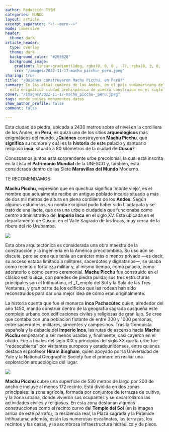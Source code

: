 ```yaml
---
author: Redacción TYSM
categories: MUNDO
layout: article
excerpt_separator: "<!--more-->"
mode: immersive
header:
  theme: dark
article_header:
  type: overlay
  theme: dark
  background_color: "#203028"
  background_image:
    gradient: linear-gradient(1deg, rgba(0, 0, 0 , .7), rgba(8, 3, 8, .9))
    src: "/images/2022-11-17-machu_picchu-_peru.jpeg"
sharing: true
title: "¿Quiénes construyeron Machu Picchu, en Perú?"
summary: En las altas cumbres de los Andes, en el país sudamericano del Perú, se encuentra
  esta enigmática ciudad prehispánica de piedra construida en el siglo XV
cover: "/images/2022-11-17-machu_picchu-_peru.jpeg"
tags: mundo paises monumentos datos
show_author_profile: false
comment: false

---
```

Esta ciudad de piedra, ubicada a 2430 metros sobre el nivel en la cordillera de los Andes, en **Perú**, es quizá uno de los sitios **arqueológicos** más enigmáticos del mundo. ¿**Quiénes** construyeron **Machu Picchu**, qué **significa** su nombre y cuál es la **historia** de este palacio y santuario religioso **inca**, situado a 80 kilómetros de la ciudad de **Cusco**?

Conozcamos juntos esta sorprendente urbe precolonial, la cual está inscrita en la Lista el **Patrimonio Mundial** de la UNESCO y, también, está considerada dentro de las Siete **Maravillas del Mundo** Moderno.

TE RECOMENDAMOS:

**Machu Picchu**, expresión que en quechua significa 'monte viejo', es el nombre que actualmente recibe un antiguo poblado incaica situado a más de dos mil metros de altura en plena cordillera de los **Andes**. Según algunos estudiosos, su nombre original pudo haber sido Llaqtapata y se trató de una llacta, que era una urbe o ciudadela que funcionaba como centro administrativo del **Imperio Inca** en el siglo XV. Está ubicada en el departamento de Cusco, en el Valle Sagrado de los Incas, muy cerca de la ribera del río Urubamba.

![](https://upload.wikimedia.org/wikipedia/commons/thumb/c/ca/Machu_Picchu%2C_Peru_%282018%29.jpg/1024px-Machu_Picchu%2C_Peru_%282018%29.jpg)

Esta obra arquitectónica es considerada una obra maestra de la construcción y la ingeniería en la América precolombina. Su uso aún se discute, pero se cree que tenía un carácter más o menos privado —es decir, su acceso estaba limitado a militares, sacerdotes y dignatarios—, se usaba como recinto o fortaleza militar y, al mismo tiempo, como palacio, como adoratorio o como centro ceremonial. **Machu Picchu** fue construido en el clásico estilo **inca**, con paredes de piedra pulida; sus tres estructuras principales son el Intihuatana, el _T_emplo del Sol y la Sala de las Tres Ventanas, y gran parte de los edificios que las rodean han sido reconstruidos para dar una mejor idea de cómo eran originalmente.

La historia cuenta que fue el monarca **inca** **Pachacútec** quien, alrededor del año 1450, mandó construir dentro de la geografía sagrada cusqueña este complejo urbano con edificaciones civiles y religiosas de gran lujo. Se cree que contaba con una población flotante de entre 300 y 1000 personas, entre sacerdotes, militares, sirvientes y campesinos. Tras la Conquista española y la debacle del **Imperio Inca**, las rutas de ascenso hacia **Machu Picchu** empezaron a ser menos usadas y, finalmente, casi cayeron en el olvido. Fue a finales del siglo XIX y principios del siglo XX que la urbe fue "redescubierta" por visitantes europeos y estadounidenses, entre quienes destaca el profesor **Hiram Bingham**, quien apoyado por la Universidad de Yale y la National Geographic Society fue el primero en realiar una exploración arqueológica del lugar.

![](https://upload.wikimedia.org/wikipedia/commons/thumb/5/59/Machupicchu_intihuatana.JPG/1024px-Machupicchu_intihuatana.JPG)

**Machu Picchu** cubre una superficie de 530 metros de largo por 200 de ancho e incluye al menos 172 recinto. Está dividida en dos zonas principales: la zona agrícola, formada por conjuntos de terrazas de cultivo, y la zona urbana, donde vivieron sus ocupantes y se desarrollaron las actividades civiles y religiosas. En esta zona destacan algunas construcciones como el recinto curvo del **Templo del Sol** (en la imagen arriba de este párrafo), la residencia real, la Plaza sagrada y la Pirámide Intihuatana; además, están las numerosas escalinatas, las terrazas, los recintos y las casas, y la asombrosa infraestructura hidráulica y de pisos. 